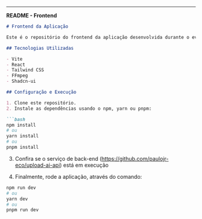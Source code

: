
---

**README - Frontend**

```markdown
# Frontend da Aplicação

Este é o repositório do frontend da aplicação desenvolvida durante o evento NLW #13. O frontend configura a interface de usuário.

## Tecnologias Utilizadas

- Vite
- React
- Tailwind CSS
- FFmpeg
- Shadcn-ui

## Configuração e Execução

1. Clone este repositório.
2. Instale as dependências usando o npm, yarn ou pnpm:

```bash
npm install
# ou
yarn install
# ou
pnpm install
```
3. Confira se o serviço de back-end (https://github.com/paulojr-eco/upload-ai-api) está em execução

4. Finalmente, rode a aplicação, através do comando:
```bash
npm run dev
# ou
yarn dev
# ou
pnpm run dev
```
